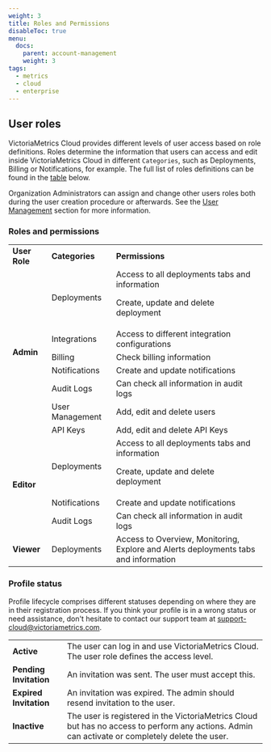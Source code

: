 ```yaml
---
weight: 3
title: Roles and Permissions
disableToc: true
menu:
  docs:
    parent: account-management
    weight: 3
tags:
  - metrics
  - cloud
  - enterprise
---
```


## User roles

VictoriaMetrics Cloud provides different levels of user access based on role definitions.
Roles determine the information that users can access and edit inside VictoriaMetrics Cloud in
different `Categories`, such as Deployments, Billing or Notifications, for example. The full list of roles
definitions can be found in the [table](#roles-and-permissions) below.

Organization Administrators can assign and change other users roles both during the user creation procedure or afterwards. See the [User Management](https://docs.victoriametrics.com/victoriametrics-cloud/account-management/user-management/)
section for more information.

### Roles and permissions

<table class="params">
  <tr>
   <td><strong>User Role</strong></td>
   <td><strong>Categories</strong></td>
   <td><strong>Permissions</strong></td>
  </tr>
  <tr>
   <td rowspan="7" ><strong>Admin</strong></td>
   <td>Deployments</td>
   <td>
    Access to all deployments tabs and information
    <p>Create, update and delete deployment</p>
   </td>
  </tr>
  <tr>
   <td>Integrations</td>
   <td>Access to different integration configurations</td>
  </tr>
  <tr>
   <td>Billing</td>
   <td>Check billing information</td>
  </tr>
  <tr>
   <td>Notifications</td>
   <td>Create and update notifications</td>
  </tr>
  <tr>
   <td>Audit Logs</td>
   <td>Can check all information in audit logs</td>
  </tr>
  <tr>
   <td>User Management</td>
   <td>Add, edit and  delete users</td>
  </tr>
  <tr>
   <td>API Keys</td>
   <td>Add, edit and  delete API Keys</td>
  </tr>
  <tr>
   <td rowspan="3"><strong>Editor</strong></td>
   <td>Deployments</td>
   <td>
    Access to all deployments tabs and information
    <p>Create, update and delete deployment</p>
   </td>
  </tr>
  <tr>
   <td>Notifications</td>
   <td>Create and update notifications</td>
  </tr>
  <tr>
   <td>Audit Logs</td>
   <td>Can check all information in audit logs</td>
  </tr>
  <tr>
   <td><strong>Viewer</strong></td>
   <td>Deployments</td>
   <td>Access to Overview, Monitoring, Explore and Alerts deployments tabs and information</td>
  </tr>
</table>

### Profile status

Profile lifecycle comprises different statuses depending on where they are in their registration process.
If you think your profile is in a wrong status or need assistance, don't hesitate to contact our
support team at support-cloud@victoriametrics.com.

<table class="params">
  <tr>
   <td><strong>Active</strong></td>
   <td>The user can log in and use VictoriaMetrics Cloud. The user role defines the access level.</td>
  </tr>
  <tr>
   <td><strong>Pending Invitation</strong></td>
   <td>An invitation was sent. The user must accept this.</td>
  </tr>
  <tr>
   <td><strong>Expired Invitation</strong></td>
   <td>An invitation was expired. The admin should resend invitation to the user.</td>
  </tr>
  <tr>
   <td><strong>Inactive</strong></td>
   <td>The user is registered in the VictoriaMetrics Cloud but has no access to perform any actions. Admin can activate or completely delete the user.</td>
  </tr>
</table>
